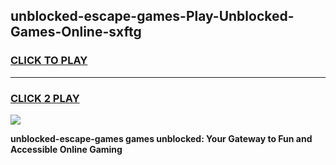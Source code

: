 
## unblocked-escape-games-Play-Unblocked-Games-Online-sxftg
<h3>
<a href="https://premium76.site?title=unblocked-escape-games&ref=24A">CLICK TO PLAY</a></h3>
<hr>

<h3>
<a href="https://premium76.site?title=unblocked-escape-games&ref=24A">CLICK 2 PLAY</a>
  
</h3>

<a href="https://premium76.site?title=unblocked-escape-games&ref=24A"><img src="https://clearcache.store/games.png"></a>


**unblocked-escape-games games unblocked: Your Gateway to Fun and Accessible Online Gaming**

